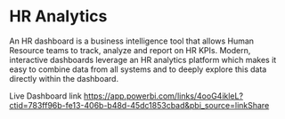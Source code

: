 # HR Analytics

An HR dashboard is a business intelligence tool that allows Human Resource teams to track, analyze and report on HR KPIs. Modern, interactive dashboards leverage an HR analytics platform which makes it easy to combine data from all systems and to deeply explore this data directly within the dashboard.

Live Dashboard link https://app.powerbi.com/links/4ooG4ikleL?ctid=783ff96b-fe13-406b-b48d-45dc1853cbad&pbi_source=linkShare
